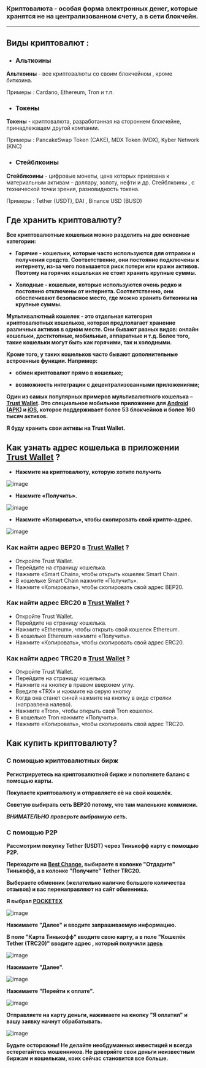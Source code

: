 ### Криптовалюта - особая форма электронных денег, которые хранятся не на централизованном счету, а в сети блокчейн.

---

## Виды криптовалют : ##


*    ### Альткоины 

**Альткоины** - все криптовалюты со своим блокчейном , кроме биткоина.

Примеры :
Cardano, Ethereum, Tron и т.п.

*    ### Токены


**Токены** - криптовалюта, разработанная на стороннем блокчейне, принадлежащем другой компании.

Примеры :
PancakeSwap Token (CAKE), MDX Token (MDX), Kyber Network (KNC)


*    ### Стейблкоины

**Стейблкоины** - цифровые монеты, цена которых привязана к материальным активам – доллару, золоту, нефти и др.
Стейблкоины , с технической точки зрения, разновидность токена. 

Примеры :
Tether (USDT), DAI , Binance USD (BUSD)


## Где хранить криптовалюту? ##

**Все криптовалютные кошельки можно разделить на две основные категории:**

*   **Горячие - кошельки, которые часто используются для отправки и получения средств. Соответственно, они постоянно подключены к интернету, из-за чего повышается риск потери или кражи активов. Поэтому на горячих кошельках не стоит хранить крупные суммы.**
  
*   **Холодные - кошельки, которые используются очень редко и постоянно отключены от интернета. Соответственно, они обеспечивают безопасное место, где можно хранить биткоины на крупные суммы.**


**Мультивалютный кошелек - это отдельная категория криптовалютных кошельков, которая предполагает хранение различных активов в одном месте. Они бывают разных видов: онлайн кошельки, достктопные, мобильные, аппаратные и т.д. Более того, такие кошельки могут быть как горячими, так и холодными.**

**Кроме того, у таких кошельков часто бывают дополнительные встроенные функции. Например:**

*  **обмен криптовалют прямо в кошельке;**

*  **возможность интеграции с децентрализованными приложениями;**

**Один из самых популярных примеров мультивалютного кошелька – [Trust Wallet](https://trustwallet.com/ru/). Это специальное мобильное приложение для [Android](https://play.google.com/store/apps/details?id=com.wallet.crypto.trustapp&hl=ru&gl=US) ([APK](https://trustwallet.com/dl/apk)) и [iOS](https://apps.apple.com/app/apple-store/id1288339409?mt=8), которое поддерживает более 53 блокчейнов и более 160 тысяч активов.**

**Я буду хранить свои активы на Trust Wallet.**


## Как узнать адрес кошелька в приложении [Trust Wallet](https://trustwallet.com/ru/) ?

*  **Нажмите на криптовалюту, которую хотите получить**

![image](https://user-images.githubusercontent.com/62199271/157443799-14fef26a-2ebc-4c72-8d6f-a1bb516252f9.png)

*  **Нажмите «Получить».**

![image](https://user-images.githubusercontent.com/62199271/157443938-2fc3e17f-b258-4537-bc47-e3582c5b97e4.png)

*  **Нажмите «Копировать», чтобы скопировать свой крипто-адрес.**

![image](https://user-images.githubusercontent.com/62199271/157443966-4b929953-afc3-4038-8606-b032d0067a9d.png)

### Как найти адрес BEP20 в [Trust Wallet](https://trustwallet.com/ru/) ?

*  Откройте Trust Wallet.
*  Перейдите на страницу кошелька.
*  Нажмите «Smart Chain», чтобы открыть кошелек Smart Chain.
*  В кошельке Smart Chain нажмите «Получить».
*  Нажмите «Копировать», чтобы скопировать свой адрес BEP20.

### Как найти адрес ERC20 в [Trust Wallet](https://trustwallet.com/ru/) ?

* Откройте Trust Wallet.
* Перейдите на страницу кошелька.
* Нажмите «Ethereum», чтобы открыть свой кошелек Ethereum.
* В кошельке Ethereum нажмите «Получить».
* Нажмите «Копировать», чтобы скопировать свой адрес ERC20.

### Как найти адрес TRC20 в [Trust Wallet](https://trustwallet.com/ru/) ?

* Откройте Trust Wallet.
* Перейдите на страницу кошелька.
* Нажмите на кнопку в правом вверхнем углу.
* Введите «TRX» и нажмите на серую кнопку
* Когда она станет синей нажмите на кнопку в виде стрелки (направлена налево).
* Нажмите «Tron», чтобы открыть свой Tron кошелек.
* В кошельке Tron нажмите «Получить».
* Нажмите «Копировать», чтобы скопировать свой адрес TRC20.

## **Как купить криптовалюту?** ##

### С помощью криптовалютных бирж ##

**Регистрируетесь на криптовалютной бирже и пополняете баланс с помощью карты.**

**Покупаете криптовалюту и отправляете её на свой кошелёк.**

**Советую выбирать сеть BEP20 потому, что там маленькие коммисии.**

***ВНИМАТЕЛЬНО проверьте выбранную сеть.***

### С помощью P2P

**Рассмотрим покупку Tether (USDT) через Тинькофф карту с помощью P2P.**

**Переходите на [Best Change](https://www.bestchange.ru/), выбираете в колонке "Отдадите" Тинькофф, а в колонке "Получите" Tether TRC20.**

**Выбераете обменник (желательно наличие большого количества отзывов) и вас перенаправляют на сайт обменника.**

**Я выбрал [POCKETEX](https://pocket-exchange.com/)**

![image](https://user-images.githubusercontent.com/62199271/157450057-386aed24-f903-4d1f-827b-0a1adf881127.png)

**Нажимаете "Далее" и вводите запрашиваемую информацию.**

**В поле "Карта Тинькофф" вводите свою карту, а в поле "Кошелёк Tether (TRC20)" вводите адрес , который получили [здесь](#как-найти-адрес-trc20-в-trust-wallet-)**

![image](https://user-images.githubusercontent.com/62199271/157452987-ff749d94-2da8-4e43-b92f-58d45123a74b.png)

**Нажимаете "Далее".**

![image](https://user-images.githubusercontent.com/62199271/157453221-34db5fe5-1e44-49b0-9612-11f38a8f66f5.png)

**Нажимаете "Перейти к оплате".**

![image](https://user-images.githubusercontent.com/62199271/157453442-96e5df26-3e27-4032-b35d-688c8204b299.png)

**Отправляете на карту деньги, нажимаете на кнопку "Я оплатил" и вашу заявку начнут обрабатывать.**

![image](https://user-images.githubusercontent.com/62199271/157453850-4366e673-80b8-4d9c-964b-0b994d1fd9f6.png)


**Будьте осторожны! Не делайте необдуманных инвестиций и всегда остерегайтесь мошенников. Не доверяйте свои деньги неизвестным биржам и кошелькам, коих сейчас становится все больше.**
